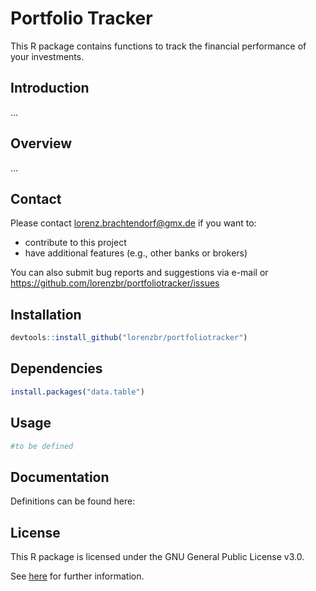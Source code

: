 # Portfolio Tracker
This R package contains functions to track the financial performance of your investments.


## Introduction

...

## Overview

...


## Contact

Please contact <lorenz.brachtendorf@gmx.de> if you want to:
* contribute to this project
* have additional features (e.g., other banks or brokers)

You can also submit bug reports and suggestions via e-mail or <https://github.com/lorenzbr/portfoliotracker/issues> 


## Installation


```R
devtools::install_github("lorenzbr/portfoliotracker")
```


## Dependencies

```R
install.packages("data.table")
```

## Usage

```R
#to be defined

```

## Documentation

Definitions can be found here:

## License

This R package is licensed under the GNU General Public License v3.0.

See [here](https://github.com/lorenzbr/portfoliotracker/blob/main/LICENSE) for further information.
